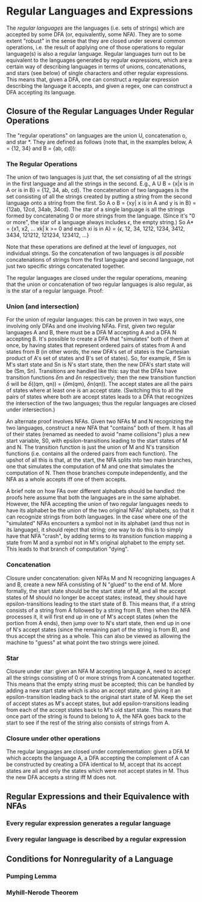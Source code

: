 # Regular Languages and Expressions
The *regular languages* are the languages (i.e. sets of strings) which are accepted by some DFA (or, equivalently, some NFA). They are to some extent "robust" in the sense that they are closed under several common operations, i.e. the result of applying one of those operations to regular language(s) is also a regular language. Regular languages turn out to be equivalent to the languages generated by regular expressions, which are a certain way of describing languages in terms of unions, concatenations, and stars (see below) of single characters and other regular expressions. This means that, given a DFA, one can construct a regular expression describing the language it accepts, and given a regex, one can construct a DFA accepting its language. 

## Closure of the Regular Languages Under Regular Operations
The "regular operations" on languages are the union U, concatenation o, and star \*. They are defined as follows (note that, in the examples below, A = {12, 34} and B = {ab, cd}):
### The Regular Operations
The union of two languages is just that, the set consisting of all the strings in the first language and all the strings in the second. E.g., A U B = {x|x is in A or is in B} = {12, 34, ab, cd}. 
The concatenation of two languages is the set consisting of all the strings created by putting a string from the second language onto a string from the first. So A o B = {xy| x is in A and y is in B} =  {12ab, 12cd, 34ab, 34cd}. 
The star of a single language is all the strings formed by concatenating 0 or more strings from the language. (Since it's "0 or more", the star of a language always includes $\epsilon$, the empty string.) So A\* = {x1, x2, ... xk| k >= 0 and each xi is in A} =  {$\epsilon$, 12, 34, 1212, 1234, 3412, 3434, 121212, 121234, 123412, ...}

Note that these operations are defined at the level of *languages*, not individual strings. So the concatenation of two languages is *all possible* concatenations of strings from the first language and second language, not just two specific strings concatenated together.

The regular languages are closed under the regular operations, meaning that the union or concatenation of two regular languages is also regular, as is the star of a regular language. Proof:
### Union (and intersection)
For the union of regular languages: this can be proven in two ways, one involving only DFAs and one involving NFAs. 
First, given two regular languages A and B, there must be a DFA M accepting A and a DFA N accepting B. It's possible to create a DFA that "simulates" both of them at once, by having states that represent ordered pairs of states from A and states from B (in other words, the new DFA's set of states is the Cartesian product of A's set of states and B's set of states). So, for example, if Sm is M's start state and Sn is N's start state, then the new DFA's start state will be (Sm, Sn). Transitions are handled like this: say that the DFAs have transition functions $\delta$m and $\delta$n respectively; then the new transition function $\delta$ will be $\delta$((qm, qn)) = ($\delta$m(qm), $\delta$n(qn)). The accept states are all the pairs of states where at least one is an accept state. (Switching this to all the pairs of states where both are accept states leads to a DFA that recognizes the intersection of the two languages; thus the regular languages are closed under intersection.)

An alternate proof involves NFAs. Given two NFAs M and N recognizing the two languages, construct a new NFA that "contains" both of them. It has all of their states (renamed as needed to avoid "name collisions") plus a new start variable, S0, with epsilon-transitions leading to the start states of M and N. The transition function is just the union of M and N's transition functions (i.e. contains all the ordered pairs from each function). The upshot of all this is that, at the start, the NFA splits into two main branches, one that simulates the computation of M and one that simulates the computation of N. Then those branches compute independently, and the NFA as a whole accepts iff one of them accepts. 

A brief note on how FAs over different alphabets should be handled: the proofs here assume that both the languages are in the same alphabet. However, the NFA accepting the union of two regular languages needs to have its alphabet be the union of the two original NFAs' alphabets, so that it can recognize strings from both languages. In the case where one of the "simulated" NFAs encounters a symbol not in its alphabet (and thus not in its language), it should reject that string; one way to do this is to simply have that NFA "crash", by adding terms to its transition function mapping a state from M and a symbol not in M's original alphabet to the empty set. This leads to that branch of computation "dying".
### Concatenation
Closure under concatenation: given NFAs M and N recognizing languages A and B, create a new NFA consisting of N "glued" to the end of M. More formally, the start state should be the start state of M, and all the accept states of M should no longer be accept states; instead, they should have epsilon-transitions leading to the start state of B. This means that, if a string consists of a string from A followed by a string from B, then when the NFA processes it, it will first end up in one of M's accept states (when the portion from A ends), then jump over to N's start state, then end up in one of N's accept states (since the remaining part of the string is from B), and thus accept the string as a whole. This can also be viewed as allowing the machine to "guess" at what point the two strings were joined. 
### Star
Closure under star: given an NFA M accepting language A, need to accept all the strings consisting of 0 or more strings from A concatenated together. This means that the empty string must be accepted; this can be handled by adding a new start state which is also an accept state, and giving it an epsilon-transition leading back to the original start state of M. Keep the set of accept states as M's accept states, but add epsilon-transitions leading from each of the accept states back to M's old start state. This means that once part of the string is found to belong to A, the NFA goes back to the start to see if the rest of the string also consists of strings from A. 
### Closure under other operations
The regular languages are closed under complementation: given a DFA M which accepts the language A, a DFA accepting the complement of A can be constructed by creating a DFA identical to M, accept that its accept states are all and only the states which were not accept states in M. Thus the new DFA accepts a string iff M does not. 

## Regular Expressions and their Equivalence with NFAs


### Every regular expression generates a regular language

### Every regular language is described by a regular expression

## Conditions for Nonregularity of a Language
### Pumping Lemma

### Myhill-Nerode Theorem


